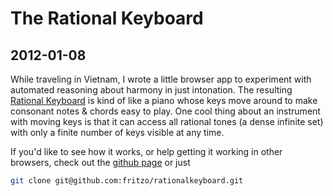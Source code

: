 # The Rational Keyboard
## 2012-01-08

While traveling in Vietnam, I wrote a little browser app to experiment with automated reasoning about harmony in just intonation.
The resulting [Rational Keyboard](http://fritzo.org/keys) is kind of like a piano whose keys move around to make consonant notes & chords easy to play.
One cool thing about an instrument with moving keys is that it can access all rational tones (a dense infinite set) with only a finite number of keys visible at any time.

If you'd like to see how it works, or help getting it working in other browsers, check out the [github page](https://github.com/fritzo/rationalkeyboard) or just

```bash
git clone git@github.com:fritzo/rationalkeyboard.git
```
